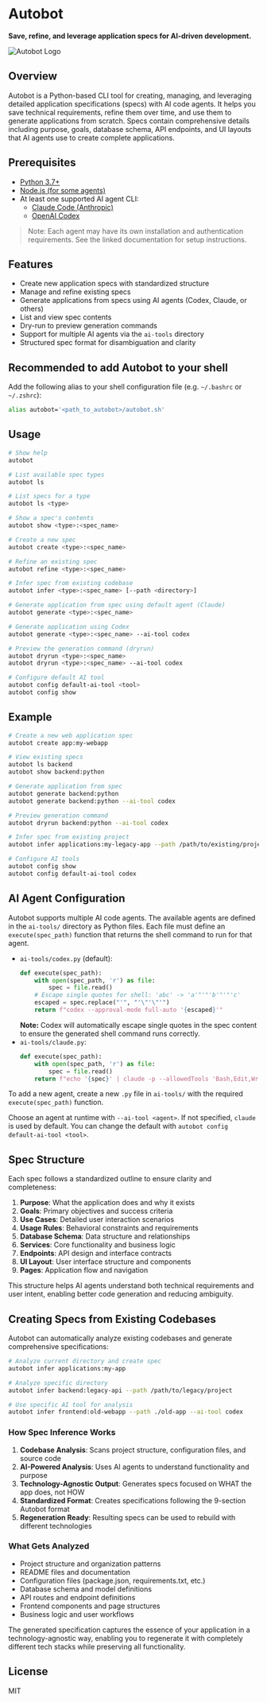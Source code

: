 # Autobot

**Save, refine, and leverage application specs for AI-driven development.**

![Autobot Logo](images/autobot.png)

## Overview
Autobot is a Python-based CLI tool for creating, managing, and leveraging detailed application specifications (specs) with AI code agents. It helps you save technical requirements, refine them over time, and use them to generate applications from scratch. Specs contain comprehensive details including purpose, goals, database schema, API endpoints, and UI layouts that AI agents use to create complete applications.

## Prerequisites
- [Python 3.7+](https://www.python.org/downloads/)
- [Node.js (for some agents)](https://nodejs.org/en/download/)
- At least one supported AI agent CLI:
  - [Claude Code (Anthropic)](https://docs.anthropic.com/en/docs/agents-and-tools/claude-code/overview)
  - [OpenAI Codex](https://github.com/openai/codex)

> Note: Each agent may have its own installation and authentication requirements. See the linked documentation for setup instructions.

## Features
- Create new application specs with standardized structure
- Manage and refine existing specs
- Generate applications from specs using AI agents (Codex, Claude, or others)
- List and view spec contents
- Dry-run to preview generation commands
- Support for multiple AI agents via the `ai-tools` directory
- Structured spec format for disambiguation and clarity

## Recommended to add Autobot to your shell

Add the following alias to your shell configuration file (e.g. `~/.bashrc` or `~/.zshrc`):

```sh
alias autobot='<path_to_autobot>/autobot.sh'
```

## Usage

```sh
# Show help
autobot

# List available spec types
autobot ls

# List specs for a type
autobot ls <type>

# Show a spec's contents
autobot show <type>:<spec_name>

# Create a new spec
autobot create <type>:<spec_name>

# Refine an existing spec
autobot refine <type>:<spec_name>

# Infer spec from existing codebase
autobot infer <type>:<spec_name> [--path <directory>]

# Generate application from spec using default agent (Claude)
autobot generate <type>:<spec_name>

# Generate application using Codex
autobot generate <type>:<spec_name> --ai-tool codex

# Preview the generation command (dryrun)
autobot dryrun <type>:<spec_name>
autobot dryrun <type>:<spec_name> --ai-tool codex

# Configure default AI tool
autobot config default-ai-tool <tool>
autobot config show
```

## Example
```sh
# Create a new web application spec
autobot create app:my-webapp

# View existing specs
autobot ls backend
autobot show backend:python

# Generate application from spec
autobot generate backend:python
autobot generate backend:python --ai-tool codex

# Preview generation command
autobot dryrun backend:python --ai-tool codex

# Infer spec from existing project
autobot infer applications:my-legacy-app --path /path/to/existing/project

# Configure AI tools
autobot config show
autobot config default-ai-tool codex
```

## AI Agent Configuration

Autobot supports multiple AI code agents. The available agents are defined in the `ai-tools/` directory as Python files. Each file must define an `execute(spec_path)` function that returns the shell command to run for that agent.

- `ai-tools/codex.py` (default):
  ```python
  def execute(spec_path):
      with open(spec_path, 'r') as file:
          spec = file.read()
      # Escape single quotes for shell: 'abc' -> 'a'"'"'b'"'"'c'
      escaped = spec.replace("'", "'\"'\"'")
      return f"codex --approval-mode full-auto '{escaped}'"
  ```
  **Note:** Codex will automatically escape single quotes in the spec content to ensure the generated shell command runs correctly.
- `ai-tools/claude.py`:
  ```python
  def execute(spec_path):
      with open(spec_path, 'r') as file:
          spec = file.read()
      return f"echo '{spec}' | claude -p --allowedTools 'Bash,Edit,Write'"
  ```

To add a new agent, create a new `.py` file in `ai-tools/` with the required `execute(spec_path)` function.

Choose an agent at runtime with `--ai-tool <agent>`. If not specified, `claude` is used by default. You can change the default with `autobot config default-ai-tool <tool>`.

## Spec Structure

Each spec follows a standardized outline to ensure clarity and completeness:

1. **Purpose**: What the application does and why it exists
2. **Goals**: Primary objectives and success criteria
3. **Use Cases**: Detailed user interaction scenarios
4. **Usage Rules**: Behavioral constraints and requirements
5. **Database Schema**: Data structure and relationships
6. **Services**: Core functionality and business logic
7. **Endpoints**: API design and interface contracts
8. **UI Layout**: User interface structure and components
9. **Pages**: Application flow and navigation

This structure helps AI agents understand both technical requirements and user intent, enabling better code generation and reducing ambiguity.

## Creating Specs from Existing Codebases

Autobot can automatically analyze existing codebases and generate comprehensive specifications:

```bash
# Analyze current directory and create spec
autobot infer applications:my-app

# Analyze specific directory
autobot infer backend:legacy-api --path /path/to/legacy/project

# Use specific AI tool for analysis  
autobot infer frontend:old-webapp --path ./old-app --ai-tool codex
```

### How Spec Inference Works

1. **Codebase Analysis**: Scans project structure, configuration files, and source code
2. **AI-Powered Analysis**: Uses AI agents to understand functionality and purpose
3. **Technology-Agnostic Output**: Generates specs focused on WHAT the app does, not HOW
4. **Standardized Format**: Creates specifications following the 9-section Autobot format
5. **Regeneration Ready**: Resulting specs can be used to rebuild with different technologies

### What Gets Analyzed

- Project structure and organization patterns
- README files and documentation  
- Configuration files (package.json, requirements.txt, etc.)
- Database schema and model definitions
- API routes and endpoint definitions
- Frontend components and page structures
- Business logic and user workflows

The generated specification captures the essence of your application in a technology-agnostic way, enabling you to regenerate it with completely different tech stacks while preserving all functionality.

## License
MIT
